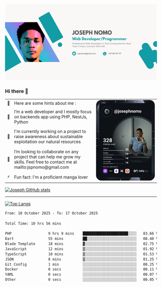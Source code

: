 ![Banner of my profile!](/Joseph_NOMO_NEW.png "Banner")

### Hi there 👋

<!--- | --  | 👋  | Here are some hints about me :                                                                                                 | <td rowspan=6><img src="/devcard.svg" width="400" alt="Joseph NOMO's Dev Card"/></td> |
| --- | --- | ------------------------------------------------------------------------------------------------------------------------------ | ------------------------------------------------------------------------------------- |
| --  | 🔭  | I’m a web developer and I mostly focus on backends app using PHP, NestJs, Python                                               |
| --  | 🦁  | I'm currently working on a project to raise awareness about sustainable exploitation our natural resources                     |
| --  | 👯  | I’m looking to collaborate on any project that can help me grow my skills. Feel free to contact me at mailto:jspnomo@gmail.com |
| --  | ⚡  | Fun fact: I'm a proficient manga lover                                                                                         |
--->

<table>
    <tr>
        <td width="1%">👋</td>
        <td width="55%">Here are some hints about me :</td>
        <td rowspan=6 width="44%"><img src="/devcard.svg" width="400" alt="Joseph NOMO's Dev Card"/></td>
    </tr>
    <tr>
        <td>🔭</td>
        <td>I’m a web developer and I mostly focus on backends app using PHP, NestJs, Python</td>
    </tr>
    <tr>
        <td>🦁</td>
        <td>I'm currently working on a project to raise awareness about sustainable exploitation our natural resources</td>
    </tr>
    <tr>
        <td>👯</td>
        <td>I’m looking to collaborate on any project that can help me grow my skills. Feel free to contact me at mailto:jspnomo@gmail.com</td>
    </tr>
    <tr>
        <td>⚡</td>
        <td>Fun fact: I'm a proficient manga lover</td>
    </tr>

</table>

[![Joseph GitHub stats](https://github-readme-stats-seven-sigma-53.vercel.app/api?username=Jspascal)](https://github.com/Jspascal/github-readme-stats)

---

[![Top Langs](https://github-readme-stats-seven-sigma-53.vercel.app/api/top-langs/?username=Jspascal&layout=compact)](https://github.com/Jspascal/github-readme-stats)

<!--START_SECTION:waka-->

```txt
From: 10 October 2025 - To: 17 October 2025

Total Time: 10 hrs 56 mins

PHP                 9 hrs 9 mins    █████████████████████░░░░   83.66 %
Dart                55 mins         ██░░░░░░░░░░░░░░░░░░░░░░░   08.40 %
Blade Template      18 mins         ▓░░░░░░░░░░░░░░░░░░░░░░░░   02.75 %
JavaScript          12 mins         ▒░░░░░░░░░░░░░░░░░░░░░░░░   01.92 %
TypeScript          10 mins         ▒░░░░░░░░░░░░░░░░░░░░░░░░   01.53 %
JSON                8 mins          ▒░░░░░░░░░░░░░░░░░░░░░░░░   01.25 %
Git Config          1 min           ░░░░░░░░░░░░░░░░░░░░░░░░░   00.25 %
Docker              0 secs          ░░░░░░░░░░░░░░░░░░░░░░░░░   00.11 %
YAML                0 secs          ░░░░░░░░░░░░░░░░░░░░░░░░░   00.07 %
Other               0 secs          ░░░░░░░░░░░░░░░░░░░░░░░░░   00.05 %
```

<!--END_SECTION:waka-->

